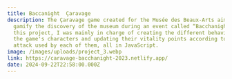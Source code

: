 ```yaml
---
title: Baccanight  Çaravage
description: The Çaravage game created for the Musée des Beaux-Arts aims to
  gamify the discovery of the museum during an event called “Bacchanight”.  In
  this project, I was mainly in charge of creating the different behaviors of
  the game's characters and updating their vitality points according to the
  attack used by each of them, all in JavaScript.
image: /images/uploads/project_3.webp
link: https://caravage-bacchanight-2023.netlify.app/
date: 2024-09-22T22:58:00.000Z
---
```


